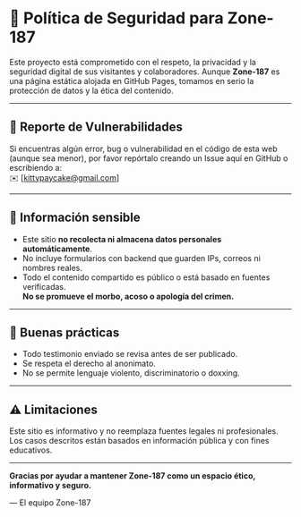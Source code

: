 # 🔐 Política de Seguridad para Zone-187

Este proyecto está comprometido con el respeto, la privacidad y la seguridad digital de sus visitantes y colaboradores. Aunque **Zone-187** es una página estática alojada en GitHub Pages, tomamos en serio la protección de datos y la ética del contenido.

---

## 📢 Reporte de Vulnerabilidades

Si encuentras algún error, bug o vulnerabilidad en el código de esta web (aunque sea menor), por favor repórtalo creando un Issue aquí en GitHub o escribiendo a:  
✉️ [kittypaycake@gmail.com]

---

## 🚫 Información sensible

- Este sitio **no recolecta ni almacena datos personales automáticamente**.
- No incluye formularios con backend que guarden IPs, correos ni nombres reales.
- Todo el contenido compartido es público o está basado en fuentes verificadas.  
  **No se promueve el morbo, acoso o apología del crimen.**

---

## 🧠 Buenas prácticas

- Todo testimonio enviado se revisa antes de ser publicado.
- Se respeta el derecho al anonimato.
- No se permite lenguaje violento, discriminatorio o doxxing.

---

## ⚠️ Limitaciones

Este sitio es informativo y no reemplaza fuentes legales ni profesionales. Los casos descritos están basados en información pública y con fines educativos.

---

**Gracias por ayudar a mantener Zone-187 como un espacio ético, informativo y seguro.**

—
El equipo Zone-187

